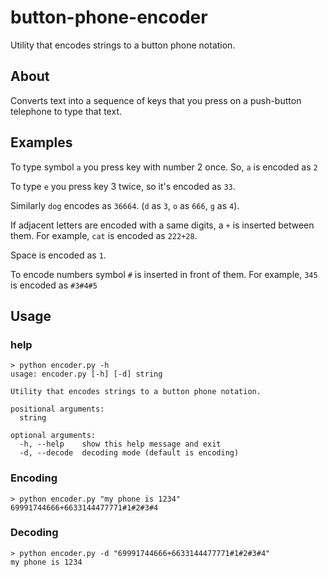 # button-phone-encoder
Utility that encodes strings to a button phone notation.
## About
Converts text into a sequence of keys that you press on a push-button telephone to type that text.
## Examples
To type symbol `a` you press key with number 2 once. So, `a` is encoded as `2`

To type `e` you press key 3 twice, so it's encoded as `33`.

Similarly `dog` encodes as `36664`. (`d` as `3`, `o` as `666`, `g` as `4`).

If adjacent letters are encoded with a same digits, a `+` is inserted between them. For example, `cat` is encoded as `222+28`.

Space is encoded as `1`.

To encode numbers symbol `#` is inserted in front of them. For example, `345` is encoded as `#3#4#5`
## Usage
### help
```shell
> python encoder.py -h
usage: encoder.py [-h] [-d] string

Utility that encodes strings to a button phone notation.

positional arguments:
  string

optional arguments:
  -h, --help    show this help message and exit
  -d, --decode  decoding mode (default is encoding)
```
### Encoding
```shell
> python encoder.py "my phone is 1234"
69991744666+6633144477771#1#2#3#4
```
### Decoding
```shell
> python encoder.py -d "69991744666+6633144477771#1#2#3#4"
my phone is 1234
```
